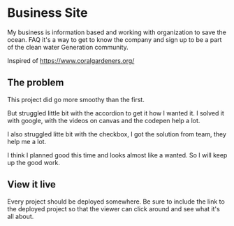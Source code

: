 # Business Site

My business is information based and working with organization to save the ocean. FAQ it's a way to get to know the company and sign up to be a part of the clean water Generation community.

Inspired of https://www.coralgardeners.org/ 

## The problem

This project did go more smoothy than the first. 

But struggled little bit with the accordion to get it how I wanted it. I solved it with google, with the videos on canvas and the codepen help a lot. 

I also struggled litte bit with the checkbox, I got the solution from team, they help me a lot. 

I think I planned good this time and looks almost like a wanted. So I will keep up the good work. 

## View it live
Every project should be deployed somewhere. Be sure to include the link to the deployed project so that the viewer can click around and see what it's all about.
